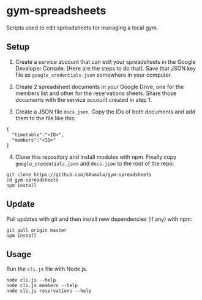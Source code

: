 # gym-spreadsheets

Scripts used to edit spreadsheets for managing a local gym.

## Setup

1. Create a service account that can edit your spreadsheets in 
the Google Developer Console. [Here are the steps to do that]. Save that
JSON key file as `google_credentials.json` somewhere in your computer.
 
2. Create 2 spreadsheet documents in your Google Drive, one for 
the members list and other for the reservations sheets. Share those documents
with the service account created in step 1.

3. Create a JSON file `docs.json`. Copy the IDs of both documents and 
   add them to the file like this:
   
```
{
  "timetable":"<ID>",
  "members":"<ID>"
}
```

4. Clone this repository and install modules with npm. Finally copy 
   `google_credentials.json` and `docs.json` to the root of the repo:

```
git clone https://github.com/GAumala/gym-spreadsheets
cd gym-spreadsheets
npm install
```

## Update

Pull updates with git and then install new dependencies (if any) with npm:

```
git pull origin master
npm install
```

## Usage

Run the `cli.js` file with Node.js. 

```
node cli.js --help
node cli.js members --help
node cli.js reservations --help
```
